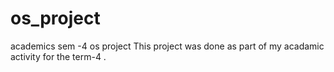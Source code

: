 # os_project
academics sem -4 os project 
This project was done as part of my acadamic activity for the term-4 .
